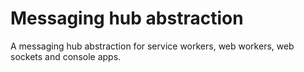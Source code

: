 # Messaging hub abstraction

A messaging hub abstraction for service workers, web workers,
web sockets and console apps.
